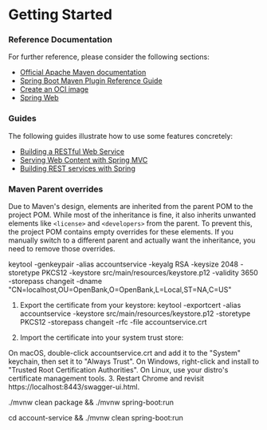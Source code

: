 # Getting Started

### Reference Documentation
For further reference, please consider the following sections:

* [Official Apache Maven documentation](https://maven.apache.org/guides/index.html)
* [Spring Boot Maven Plugin Reference Guide](https://docs.spring.io/spring-boot/3.4.5/maven-plugin)
* [Create an OCI image](https://docs.spring.io/spring-boot/3.4.5/maven-plugin/build-image.html)
* [Spring Web](https://docs.spring.io/spring-boot/3.4.5/reference/web/servlet.html)

### Guides
The following guides illustrate how to use some features concretely:

* [Building a RESTful Web Service](https://spring.io/guides/gs/rest-service/)
* [Serving Web Content with Spring MVC](https://spring.io/guides/gs/serving-web-content/)
* [Building REST services with Spring](https://spring.io/guides/tutorials/rest/)

### Maven Parent overrides

Due to Maven's design, elements are inherited from the parent POM to the project POM.
While most of the inheritance is fine, it also inherits unwanted elements like `<license>` and `<developers>` from the parent.
To prevent this, the project POM contains empty overrides for these elements.
If you manually switch to a different parent and actually want the inheritance, you need to remove those overrides.




keytool -genkeypair -alias accountservice -keyalg RSA -keysize 2048 -storetype PKCS12 -keystore src/main/resources/keystore.p12 -validity 3650 -storepass changeit -dname "CN=localhost,OU=OpenBank,O=OpenBank,L=Local,ST=NA,C=US"

1. Export the certificate from your keystore:
keytool -exportcert -alias accountservice -keystore src/main/resources/keystore.p12 -storetype PKCS12 -storepass changeit -rfc -file accountservice.crt

2. Import the certificate into your system trust store:

On macOS, double-click accountservice.crt and add it to the "System" keychain, then set it to "Always Trust".
On Windows, right-click and install to "Trusted Root Certification Authorities".
On Linux, use your distro's certificate management tools.
3. Restart Chrome and revisit https://localhost:8443/swagger-ui.html.

./mvnw clean package && ./mvnw spring-boot:run

cd account-service && ./mvnw clean spring-boot:run